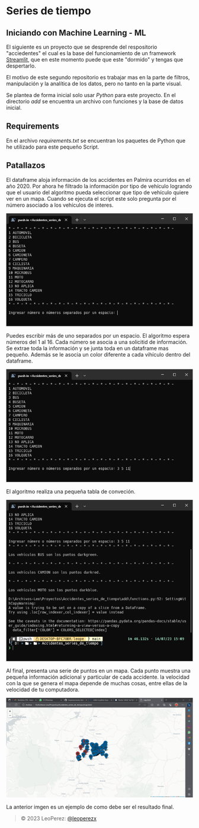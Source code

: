 # Series de tiempo

## Iniciando con Machine Learning - ML

El siguiente es un proyecto que se desprende del respositorio "acciedentes" el cual es la base del funcionamiento de un framework [Streamlit](https://leoperezx-accidentes-streamlit-app-bfl2xc.streamlit.app/), que en este momento puede que este "dormido" y tengas que despertarlo.

El motivo de este segundo repositorio es trabajar mas en la parte de filtros, manipulación y la analítica de los datos, pero no tanto en la parte visual.

Se plantea de forma inicial solo usar _Python_ para este proyecto. En el directorio _add_ se encuentra un archivo con funciones y la base de datos inicial.

## Requirements

En el archivo _requirements.txt_ se encuentran los paquetes de Python que he utilizado para este pequeño Script. 

## Patallazos

El dataframe aloja información de los accidentes en Palmira ocurridos en el año 2020. Por ahora he filtrado la información por tipo de vehículo logrando que el usuario del algoritmo pueda seleccionar que tipo de vehículo quiere ver en un mapa. Cuando se ejecuta el script este solo pregunta por el número asociado a los vehículos de interes.

![lista de vehículos](/add/presentacion.PNG)

Puedes escribir más de uno separados por un espacio. El algoritmo espera números del 1 al 16. Cada número se asocia a una solicitid de información. Se extrae toda la información y se junta toda en un dataframe mas pequeño. Además se le asocia un color diferente a cada vihículo dentro del dataframe.

![lista de vehículos](/add/presentacion1.PNG)

El algoritmo realiza una pequeña tabla de conveción.

![lista de vehículos](/add/presentacion2.PNG)

Al final, presenta una serie de puntos en un mapa. Cada punto muestra una pequeña información adicional y particular de cada accidente. la velocidad con la que se genera el mapa depende de muchas cosas, entre ellas de la velocidad de tu computadora.

![lista de vehículos](/add/presentacion3.PNG)

La anterior imgen es un ejemplo de como debe ser el resultado final.

> &copy; 2023 LeoPerez: [@leoperezx](https://linkr.bio/2op3pq)